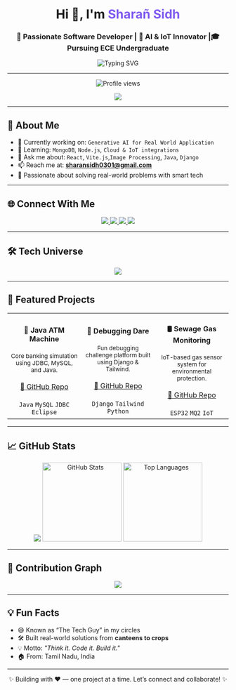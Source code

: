 <h1 align="center">Hi 👋, I'm <span style="color:#7f5af0">Sharañ Sidh</span></h1>
<h3 align="center">🚀 Passionate Software Developer | 🤖 AI & IoT Innovator |🎓 Pursuing ECE Undergraduate</h3>

<div align="center">
  <img src="https://readme-typing-svg.demolab.com/?lines=Web+Developer;Networking+Engineer;;AI+Researcher;IoT+System+Designer;Debugging+Champion;Always+Learning&center=true&width=500&height=30" alt="Typing SVG" />
</div>

---

<p align="center">
  <img src="https://komarev.com/ghpvc/?username=sharansidh-0301&label=Profile%20views&color=0e75b6&style=flat" alt="Profile views" />
</p>

<p align="center">
  <a href="https://github.com/ryo-ma/github-profile-trophy">
    <img src="https://github-profile-trophy.vercel.app/?username=sharansidh-0301&theme=onedark&no-frame=true&row=1&column=6" />
  </a>
</p>

---

## 🌟 About Me

- 🔭 Currently working on: `Generative AI for Real World Application`
- 🌱 Learning: `MongoDB`, `Node.js`, `Cloud & IoT integrations`
- 💬 Ask me about: `React`, `Vite.js`,`Image Processing`, `Java`, `Django`
- 📫 Reach me at: **sharansidh0301@gmail.com**
- 🎯 Passionate about solving real-world problems with smart tech

---

## 🌐 Connect With Me

<p align="center">
  <a href="https://www.linkedin.com/in/sharansidh0301/" target="_blank">
    <img src="https://img.shields.io/badge/-LinkedIn-0A66C2?style=for-the-badge&logo=linkedin&logoColor=white" />
  </a>
  <a href="https://www.facebook.com/sharansidh7" target="_blank">
    <img src="https://img.shields.io/badge/-Facebook-1877F2?style=for-the-badge&logo=facebook&logoColor=white" />
  </a>
<!--   <a href="https://leetcode.com/u/sharansidh0301/" target="_blank">
    <img src="https://img.shields.io/badge/-LeetCode-FFA116?style=for-the-badge&logo=LeetCode&logoColor=black" />
  </a> -->
  <a href="https://skillrack.com/faces/profile.xhtml?uid=sharansidh0301" target="_blank">
    <img src="https://img.shields.io/badge/-SkillRack-blueviolet?style=for-the-badge&logo=code&logoColor=white" />
  </a>
  <a href="https://sidh-profolio.vercel.app/" target="_blank">
    <img src="https://img.shields.io/badge/-Portfolio-black?style=for-the-badge&logo=githubpages&logoColor=white" />
  </a>
</p>

---

## 🛠 Tech Universe

<p align="center">
  <img src="https://skillicons.dev/icons?i=java,python,react,django,vite,js,nodejs,mysql,mongodb,linux,vscode,eclipse,anaconda,html,css,bootstrap,arduino,git,photoshop" />
</p>

---

## 📌 Featured Projects

<table align="center">
<tr>
  <td align="center" width="33%">
    <h4>🏦 Java ATM Machine</h4>
    <sub>Core banking simulation using JDBC, MySQL, and Java.</sub>
    <br><br>
    <a href="https://github.com/sharansidh-0301/JAVA-PROJECTS" target="_blank">🔗 GitHub Repo</a>
    <br><br><code>Java</code> <code>MySQL</code> <code>JDBC</code> <code>Eclipse</code>
  </td>
  <td align="center" width="33%">
    <h4>🐍 Debugging Dare</h4>
    <sub>Fun debugging challenge platform built using Django & Tailwind.</sub>
    <br><br>
    <a href="https://github.com/sharansidh-0301/Debugging-dare" target="_blank">🔗 GitHub Repo</a>
    <br><br><code>Django</code> <code>Tailwind</code> <code>Python</code>
  </td>
  <td align="center" width="33%">
    <h4>🛢️ Sewage Gas Monitoring</h4>
    <sub>IoT-based gas sensor system for environmental protection.</sub>
    <br><br>
    <a href="https://github.com/sharansidh-0301/sewage-gas-monitoring" target="_blank">🔗 GitHub Repo</a>
    <br><br><code>ESP32</code> <code>MQ2</code> <code>IoT</code>
  </td>
</tr>
</table>

---


## 📈 GitHub Stats

<p align="center">
    <img src="https://streak-stats.demolab.com/?user=sharansidh-0301&theme=github-dark-blue&hide_border=true&date_format=j%20M%5B%20Y%5D" />
  <img height="180em" src="https://github-readme-stats.vercel.app/api?username=sharansidh-0301&show_icons=true&theme=radical" alt="GitHub Stats"/>
  <img height="180em" src="https://github-readme-stats.vercel.app/api/top-langs/?username=sharansidh-0301&layout=compact&theme=tokyonight" alt="Top Languages"/>
</p>

---


## 🧠 Contribution Graph

<p align="center">
  <img src="https://github-readme-activity-graph.vercel.app/graph?username=sharansidh-0301&theme=tokyo-night&area=true&hide_border=true" />
</p>

---

## 💡 Fun Facts

- 😄 Known as “The Tech Guy” in my circles  
- 🛠 Built real-world solutions from **canteens to crops**  
- 💡 Motto: *"Think it. Code it. Build it."*  
- 🏠 From: Tamil Nadu, India  

---

<p align="center">✨ Building with ❤️ — one project at a time. Let’s connect and collaborate! ✨</p>
